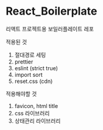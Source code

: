 # React_Boilerplate

리액트 프로젝트용 보일러플레이트 레포

적용된 것

1. 절대경로 세팅
2. prettier
3. eslint (strict true)
4. import sort
5. reset.css (cdn)

적용해야할 것

1. favicon, html title
2. css 라이브러리
3. 상태관리 라이브러리
